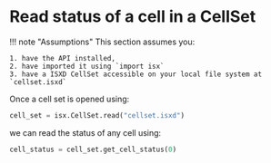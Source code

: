 # Read status of a cell in a CellSet

!!! note "Assumptions"
    This section assumes you: 

    1. have the API installed, 
    2. have imported it using `import isx` 
    3. have a ISXD CellSet accessible on your local file system at `cellset.isxd`




Once a cell set is opened using:


```python
cell_set = isx.CellSet.read("cellset.isxd")
```
we can read the status of any cell using:

```python
cell_status = cell_set.get_cell_status(0)
```
